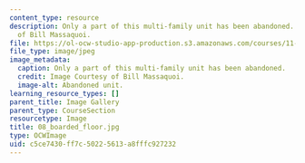 ```yaml
---
content_type: resource
description: Only a part of this multi-family unit has been abandoned. Image Courtesy
  of Bill Massaquoi.
file: https://ol-ocw-studio-app-production.s3.amazonaws.com/courses/11-945-springfield-studio-fall-2005/c5ce7430ff7c50225613a8fffc927232_08_boarded_floor.jpg
file_type: image/jpeg
image_metadata:
  caption: Only a part of this multi-family unit has been abandoned.
  credit: Image Courtesy of Bill Massaquoi.
  image-alt: Abandoned unit.
learning_resource_types: []
parent_title: Image Gallery
parent_type: CourseSection
resourcetype: Image
title: 08_boarded_floor.jpg
type: OCWImage
uid: c5ce7430-ff7c-5022-5613-a8fffc927232
---
```

